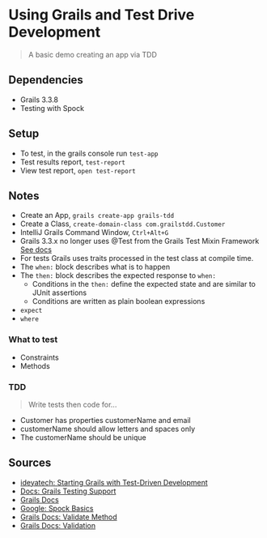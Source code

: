 # Using Grails and Test Drive Development
    
>A basic demo creating an app via TDD


## Dependencies

- Grails 3.3.8
- Testing with Spock

## Setup

- To test, in the grails console run `test-app`
- Test results report, `test-report`
- View test report, `open test-report`

## Notes

- Create an App, `grails create-app grails-tdd`
- Create a Class, `create-domain-class com.grailstdd.Customer`
- IntelliJ Grails Command Window, `Ctrl+Alt+G`
- Grails 3.3.x no longer uses @Test from the Grails Test Mixin Framework [See docs](https://docs.grails.org/latest/guide/testing.html) 
- For tests Grails uses traits processed in the test class at compile time.
- The `when:` block describes what is to happen
- The `then:` block describes the expected response to `when:`
    - Conditions in the `then:` define the expected state and are similar to JUnit assertions
    - Conditions are written as plain boolean expressions
- `expect`
- `where`

### What to test

- Constraints
- Methods

### TDD

> Write tests then code for...

- Customer has properties customerName and email
- customerName should allow letters and spaces only
- The customerName should be unique

## Sources

- [ideyatech: Starting Grails with Test-Driven Development](https://www.ideyatech.com/starting-grails-with-test-driven-development/)
- [Docs: Grails Testing Support](https://testing.grails.org/latest/guide/index.html)
- [Grails Docs](http://grails.github.io/grails-doc/3.0.x/guide/single.html)
- [Google: Spock Basics](https://code.google.com/archive/p/spock/wikis/SpockBasics.wiki)
- [Grails Docs: Validate Method](https://docs.grails.org/latest/ref/Domain%20Classes/validate.html)
- [Grails Docs: Validation](https://docs.grails.org/latest/guide/validation.html)


